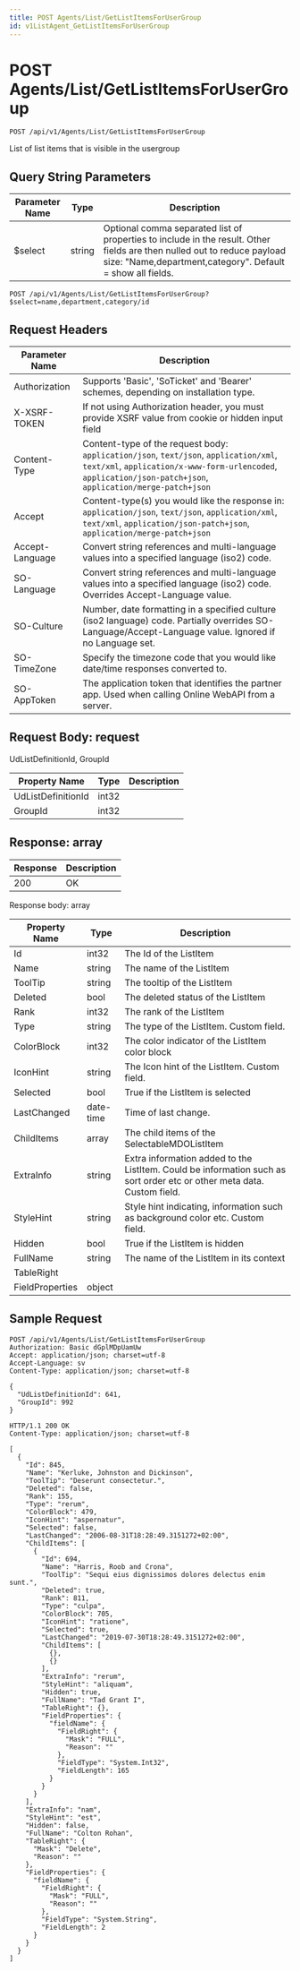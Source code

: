 ```yaml
---
title: POST Agents/List/GetListItemsForUserGroup
id: v1ListAgent_GetListItemsForUserGroup
---
```


# POST Agents/List/GetListItemsForUserGroup

```http
POST /api/v1/Agents/List/GetListItemsForUserGroup
```

List of list items that is visible in the usergroup







## Query String Parameters

| Parameter Name | Type |  Description |
|----------------|------|--------------|
| $select | string |  Optional comma separated list of properties to include in the result. Other fields are then nulled out to reduce payload size: "Name,department,category". Default = show all fields. |

```http
POST /api/v1/Agents/List/GetListItemsForUserGroup?$select=name,department,category/id
```


## Request Headers

| Parameter Name | Description |
|----------------|-------------|
| Authorization  | Supports 'Basic', 'SoTicket' and 'Bearer' schemes, depending on installation type. |
| X-XSRF-TOKEN   | If not using Authorization header, you must provide XSRF value from cookie or hidden input field |
| Content-Type | Content-type of the request body: `application/json`, `text/json`, `application/xml`, `text/xml`, `application/x-www-form-urlencoded`, `application/json-patch+json`, `application/merge-patch+json` |
| Accept         | Content-type(s) you would like the response in: `application/json`, `text/json`, `application/xml`, `text/xml`, `application/json-patch+json`, `application/merge-patch+json` |
| Accept-Language | Convert string references and multi-language values into a specified language (iso2) code. |
| SO-Language | Convert string references and multi-language values into a specified language (iso2) code. Overrides Accept-Language value. |
| SO-Culture | Number, date formatting in a specified culture (iso2 language) code. Partially overrides SO-Language/Accept-Language value. Ignored if no Language set. |
| SO-TimeZone | Specify the timezone code that you would like date/time responses converted to. |
| SO-AppToken | The application token that identifies the partner app. Used when calling Online WebAPI from a server. |

## Request Body: request  

UdListDefinitionId, GroupId 

| Property Name | Type |  Description |
|----------------|------|--------------|
| UdListDefinitionId | int32 |  |
| GroupId | int32 |  |


## Response: array



| Response | Description |
|----------------|-------------|
| 200 | OK |

Response body: array

| Property Name | Type |  Description |
|----------------|------|--------------|
| Id | int32 | The Id of the ListItem |
| Name | string | The name of the ListItem |
| ToolTip | string | The tooltip of the ListItem |
| Deleted | bool | The deleted status of the ListItem |
| Rank | int32 | The rank of the ListItem |
| Type | string | The type of the ListItem. Custom field. |
| ColorBlock | int32 | The color indicator of the ListItem color block |
| IconHint | string | The Icon hint of the ListItem. Custom field. |
| Selected | bool | True if the ListItem is selected |
| LastChanged | date-time | Time of last change. |
| ChildItems | array | The child items of the SelectableMDOListItem |
| ExtraInfo | string | Extra information added to the ListItem. Could be information such as sort order etc or other meta data. Custom field. |
| StyleHint | string | Style hint indicating, information such as background color etc. Custom field. |
| Hidden | bool | True if the ListItem is hidden |
| FullName | string | The name of the ListItem in its context |
| TableRight |  |  |
| FieldProperties | object |  |

## Sample Request

```http!
POST /api/v1/Agents/List/GetListItemsForUserGroup
Authorization: Basic dGplMDpUamUw
Accept: application/json; charset=utf-8
Accept-Language: sv
Content-Type: application/json; charset=utf-8

{
  "UdListDefinitionId": 641,
  "GroupId": 992
}
```

```http_
HTTP/1.1 200 OK
Content-Type: application/json; charset=utf-8

[
  {
    "Id": 845,
    "Name": "Kerluke, Johnston and Dickinson",
    "ToolTip": "Deserunt consectetur.",
    "Deleted": false,
    "Rank": 155,
    "Type": "rerum",
    "ColorBlock": 479,
    "IconHint": "aspernatur",
    "Selected": false,
    "LastChanged": "2006-08-31T18:28:49.3151272+02:00",
    "ChildItems": [
      {
        "Id": 694,
        "Name": "Harris, Roob and Crona",
        "ToolTip": "Sequi eius dignissimos dolores delectus enim sunt.",
        "Deleted": true,
        "Rank": 811,
        "Type": "culpa",
        "ColorBlock": 705,
        "IconHint": "ratione",
        "Selected": true,
        "LastChanged": "2019-07-30T18:28:49.3151272+02:00",
        "ChildItems": [
          {},
          {}
        ],
        "ExtraInfo": "rerum",
        "StyleHint": "aliquam",
        "Hidden": true,
        "FullName": "Tad Grant I",
        "TableRight": {},
        "FieldProperties": {
          "fieldName": {
            "FieldRight": {
              "Mask": "FULL",
              "Reason": ""
            },
            "FieldType": "System.Int32",
            "FieldLength": 165
          }
        }
      }
    ],
    "ExtraInfo": "nam",
    "StyleHint": "est",
    "Hidden": false,
    "FullName": "Colton Rohan",
    "TableRight": {
      "Mask": "Delete",
      "Reason": ""
    },
    "FieldProperties": {
      "fieldName": {
        "FieldRight": {
          "Mask": "FULL",
          "Reason": ""
        },
        "FieldType": "System.String",
        "FieldLength": 2
      }
    }
  }
]
```